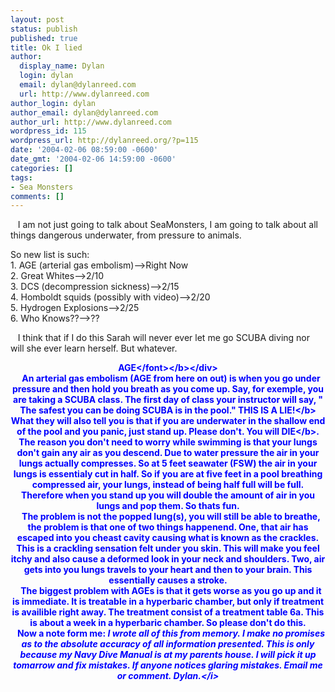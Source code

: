 ```yaml
---
layout: post
status: publish
published: true
title: Ok I lied
author:
  display_name: Dylan
  login: dylan
  email: dylan@dylanreed.com
  url: http://www.dylanreed.com
author_login: dylan
author_email: dylan@dylanreed.com
author_url: http://www.dylanreed.com
wordpress_id: 115
wordpress_url: http://dylanreed.org/?p=115
date: '2004-02-06 08:59:00 -0600'
date_gmt: '2004-02-06 14:59:00 -0600'
categories: []
tags:
- Sea Monsters
comments: []
---
```

<p>&nbsp;&nbsp;&nbsp;I am not just going to talk about SeaMonsters, I am going to talk about all things dangerous underwater, from pressure to animals.</p>
<p>So new list is such:<br />
1. AGE (arterial gas embolism)-->Right Now<br />
2. Great Whites-->2&#47;10<br />
3. DCS (decompression sickness)-->2&#47;15<br />
4. Homboldt squids (possibly with video)-->2&#47;20<br />
5. Hydrogen Explosions-->2&#47;25<br />
6. Who Knows??-->??</p>
<p>&nbsp;&nbsp;&nbsp;I think that if I do this Sarah will never ever let me go SCUBA diving nor will she ever learn herself. But whatever.</p>
<div align="center"><b><font color="#0000FF">AGE<&#47;font><&#47;b><&#47;div><br />
&nbsp;&nbsp;&nbsp;An arterial gas embolism (AGE from here on out) is when you go under pressure and then hold you breath as you come up. Say, for exemple, you are taking a SCUBA class. The first day of class your instructor will say, " The safest you can be doing SCUBA is in the pool." <b>THIS IS A LIE!<&#47;b> What they will also tell you is that if you are underwater in the shallow end of the pool and you panic, just stand up. Please don't. You will <b>DIE<&#47;b>. The reason you don't need to worry while swimming is that your lungs don't gain any air as you descend. Due to water pressure the air in your lungs actually compresses. So at 5 feet seawater (FSW) the air in your lungs is essentialy cut in half. So if you are at five feet in a pool breathing compressed air, your lungs, instead of being half full will be full. Therefore when you stand up you will double the amount of air in you lungs and pop them.  So thats fun.<br />
&nbsp;&nbsp;&nbsp;The problem is not the popped lung(s), you will still be able to breathe, the problem is that one of two things happenend. One, that air has escaped into you cheast cavity causing what is known as the crackles. This is a crackling sensation felt under you skin. This will make you feel itchy and also cause a deformed look in your neck and shoulders. Two, air gets into you lungs travels to your heart and then to your brain. This essentially causes a stroke.<br />
&nbsp;&nbsp;&nbsp;The biggest problem with AGEs is that it gets worse as you go up and it is immediate. It is treatable in a hyperbaric chamber, but only if treatment is availible right away. The treatment consist of a treatment table 6a. This is about a week in a hyperbaric chamber. So please don't do this.<br />
&nbsp;&nbsp;&nbsp;Now a note form me: <i>I wrote all of this from memory. I make no promises as to the absolute accuracy of all information presented. This is only because my Navy Dive Manual is at my parents house. I will pick it up tomarrow and fix mistakes. If anyone notices glaring mistakes. Email me or comment. Dylan.<&#47;i></p>
